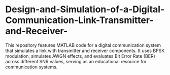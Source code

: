 # Design-and-Simulation-of-a-Digital-Communication-Link-Transmitter-and-Receiver-
This repository features MATLAB code for a digital communication system that simulates a link with transmitter and receiver components. It uses BPSK modulation, simulates AWGN effects, and evaluates Bit Error Rate (BER) across different SNR values, serving as an educational resource for communication systems.
